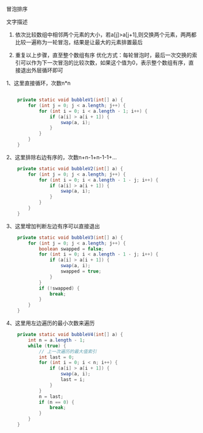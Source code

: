 冒泡排序

文字描述

1. 依次比较数组中相邻两个元素的大小，若a[j]>a[j+1],则交换两个元素，两两都比较一遍称为一轮冒泡，结果是让最大的元素排置最后

2. 重复以上步骤，直至整个数组有序
   优化方式：每轮冒泡时，最后一次交换的索引可以作为下一次冒泡的比较次数，如果这个值为0，表示整个数组有序，直接退出外层循环即可

1、这里直接循环，次数n*n 

```java

    private static void bubbleV1(int[] a) {
        for (int j = 0; j < a.length; j++) {
            for (int i = 0; i < a.length - 1; i++) {
                if (a[i] > a[i + 1]) {
                    swap(a, i);
                }
            }
        }
    }
```

2、这里排除右边有序的，次数n+n-1+n-1-1+...
```java
    private static void bubbleV2(int[] a) {
        for (int j = 0; j < a.length; j++) {
            for (int i = 0; i < a.length - 1 - j; i++) {
                if (a[i] > a[i + 1]) {
                    swap(a, i);
                }
            }
        }
    }
```

3、这里增加判断左边有序可以直接退出
```java
    private static void bubbleV3(int[] a) {
        for (int j = 0; j < a.length; j++) {
            boolean swapped = false;
            for (int i = 0; i < a.length - 1 - j; i++) {
                if (a[i] > a[i + 1]) {
                    swap(a, i);
                    swapped = true;
                }
            }
            if (!swapped) {
                break;
            }
        }
    }
```

4、这里用左边遍历的最小次数来遍历
```java
    private static void bubbleV4(int[] a) {
        int n = a.length - 1;
        while (true) {
			// 上一次遍历的最大值索引
            int last = 0;
            for (int i = 0; i < n; i++) {
                if (a[i] > a[i + 1]) {
                    swap(a, i);
                    last = i;
                }
            }
            n = last;
            if (n == 0) {
                break;
            }
        }
    }

```
